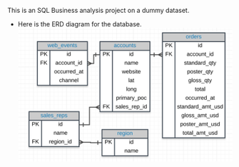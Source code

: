 This is an SQL Business analysis project on a dummy dataset.  
- Here is the ERD diagram for the database.
![ERD Diagram](https://github.com/tamunoWoks/parch_and_posey/blob/main/ERD%20diagram.png)
